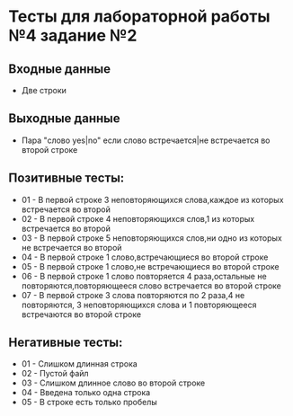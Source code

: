 # Тесты для лабораторной работы №4 задание №2

## Входные данные
- Две строки


## Выходные данные
- Пара "слово yes|no" если слово встречается|не встречается во второй строке

## Позитивные тесты:
- 01 - В первой строке 3 неповторяющихся слова,каждое из которых встречается во второй
- 02 - В первой строке 4 неповторяющихся слов,1 из которых встречается во второй
- 03 - В первой строке 5 неповторяющихся слов,ни одно из которых не встречается во второй
- 04 - В первой строке 1 слово,встречающиеся во второй строке
- 05 - В первой строке 1 слово,не встречающиеся во второй строке
- 06 - В первой строке 1 слово повторяется 4 раза,остальные не повторяются,повторяющееся слово встречается во второй строке
- 07 - В первой строке 3 слова повторяются по 2 раза,4 не повторяются, 3 неповторяющихся слова и 1 повторяющееся встречаются во второй строке



## Негативные тесты:
- 01 - Слишком длинная строка
- 02 - Пустой файл
- 03 - Слишком длинное слово во второй строке
- 04 - Введена только одна строка
- 05 - В строке есть только пробелы